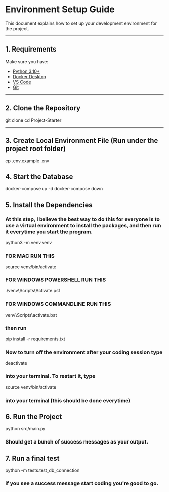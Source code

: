 # Environment Setup Guide

This document explains how to set up your development environment for the project.

---

## 1. Requirements

Make sure you have:
- [Python 3.10+](https://www.python.org/downloads/)
- [Docker Desktop](https://www.docker.com/products/docker-desktop/)
- [VS Code](https://code.visualstudio.com/)
- [Git](https://git-scm.com/)

---

## 2. Clone the Repository
git clone <repo-url>
cd Project-Starter

--- 
## 3. Create Local Environment File (Run under the project root folder)
cp .env.example .env

## 4. Start the Database 
docker-compose up -d 
docker-compose down 

## 5. Install the Dependencies 
### At this step, I believe the best way to do this for everyone is to use a virtual environment to install the packages, and then run it everytime you start the program. 
python3 -m venv venv 

### FOR MAC RUN THIS
source venv/bin/activate 
### FOR WINDOWS POWERSHELL RUN THIS
.\venv\Scripts\Activate.ps1
### FOR WINDOWS COMMANDLINE RUN THIS
venv\Scripts\activate.bat

### then run 
pip install -r requirements.txt 
### Now to turn off the environment after your coding session type 
deactivate
### into your terminal. To restart it, type
source venv/bin/activate
### into your terminal (this should be done everytime) 

## 6. Run the Project
python src/main.py
### Should get a bunch of success messages as your output. 

## 7. Run a final test 
python -m tests.test_db_connection
### if you see a success message start coding you're good to go. 
